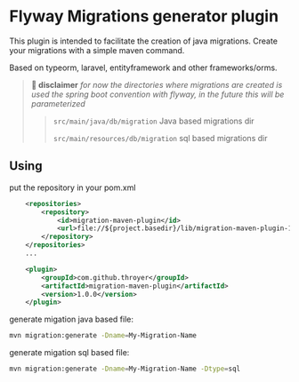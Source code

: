 # Flyway Migrations generator plugin
This plugin is intended to facilitate the creation of java migrations.
Create your migrations with a simple maven command.

Based on typeorm, laravel, entityframework and other frameworks/orms.

> **🚨 disclaimer** *for now the directories where migrations are created is used the spring boot convention with flyway, in the future this will be parameterized* 
>> `src/main/java/db/migration` Java based migrations dir
>> 
>> `src/main/resources/db/migration` sql based migrations dir

## Using

put the repository in your pom.xml
```xml
    <repositories>
        <repository>
            <id>migration-maven-plugin</id>
            <url>file://${project.basedir}/lib/migration-maven-plugin-1.0.0.jar</url>
        </repository>
    </repositories>
    ...

    <plugin>
        <groupId>com.github.throyer</groupId>
        <artifactId>migration-maven-plugin</artifactId>
        <version>1.0.0</version>
    </plugin>
```

generate migation java based file:
```bash
mvn migration:generate -Dname=My-Migration-Name
```

generate migation sql based file:
```bash
mvn migration:generate -Dname=My-Migration-Name -Dtype=sql
```
